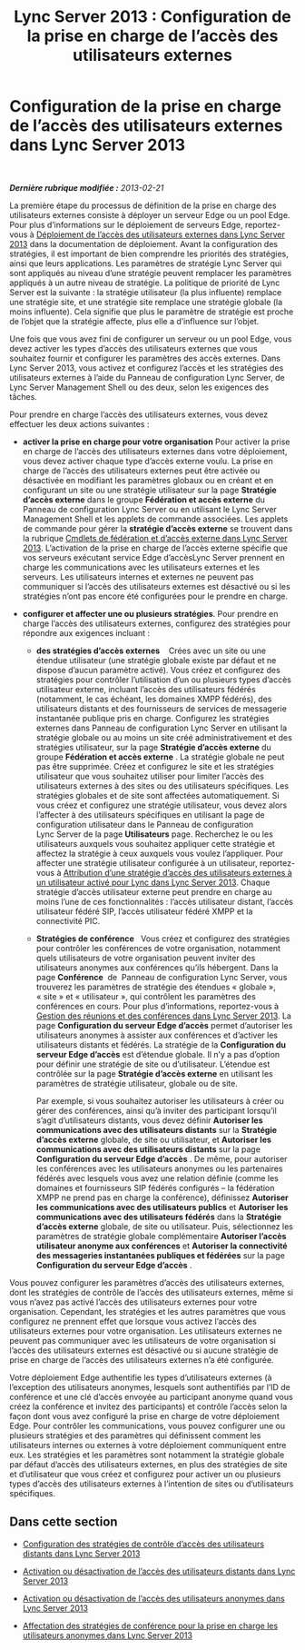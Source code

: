 ﻿---
title: 'Lync Server 2013 : Configuration de la prise en charge de l’accès des utilisateurs externes'
TOCTitle: Configuration de la prise en charge de l’accès des utilisateurs externes
ms:assetid: f8424f8c-f965-4414-8485-30f07e10214a
ms:mtpsurl: https://technet.microsoft.com/fr-fr/library/Gg413051(v=OCS.15)
ms:contentKeyID: 49299408
ms.date: 05/20/2016
mtps_version: v=OCS.15
ms.translationtype: HT
---

# Configuration de la prise en charge de l’accès des utilisateurs externes dans Lync Server 2013

 

_**Dernière rubrique modifiée :** 2013-02-21_

La première étape du processus de définition de la prise en charge des utilisateurs externes consiste à déployer un serveur Edge ou un pool Edge. Pour plus d’informations sur le déploiement de serveurs Edge, reportez-vous à [Déploiement de l’accès des utilisateurs externes dans Lync Server 2013](lync-server-2013-deploying-external-user-access.md) dans la documentation de déploiement. Avant la configuration des stratégies, il est important de bien comprendre les priorités des stratégies, ainsi que leurs applications. Les paramètres de stratégie Lync Server qui sont appliqués au niveau d’une stratégie peuvent remplacer les paramètres appliqués à un autre niveau de stratégie. La politique de priorité de Lync Server est la suivante : la stratégie utilisateur (la plus influente) remplace une stratégie site, et une stratégie site remplace une stratégie globale (la moins influente). Cela signifie que plus le paramètre de stratégie est proche de l’objet que la stratégie affecte, plus elle a d’influence sur l’objet.

Une fois que vous avez fini de configurer un serveur ou un pool Edge, vous devez activer les types d’accès des utilisateurs externes que vous souhaitez fournir et configurer les paramètres des accès externes. Dans Lync Server 2013, vous activez et configurez l’accès et les stratégies des utilisateurs externes à l’aide du Panneau de configuration Lync Server, de Lync Server Management Shell ou des deux, selon les exigences des tâches.

Pour prendre en charge l’accès des utilisateurs externes, vous devez effectuer les deux actions suivantes :

  - **activer la prise en charge pour votre organisation** Pour activer la prise en charge de l’accès des utilisateurs externes dans votre déploiement, vous devez activer chaque type d’accès externe voulu. La prise en charge de l’accès des utilisateurs externes peut être activée ou désactivée en modifiant les paramètres globaux ou en créant et en configurant un site ou une stratégie utilisateur sur la page **Stratégie d’accès externe** dans le groupe **Fédération et accès externe** du Panneau de configuration Lync Server ou en utilisant le Lync Server Management Shell et les applets de commande associées. Les applets de commande pour gérer la **stratégie d’accès externe** se trouvent dans la rubrique [Cmdlets de fédération et d’accès externe dans Lync Server 2013](lync-server-2013-federation-and-external-access-cmdlets.md). L’activation de la prise en charge de l’accès externe spécifie que vos serveurs exécutant service Edge d’accèsLync Server prennent en charge les communications avec les utilisateurs externes et les serveurs. Les utilisateurs internes et externes ne peuvent pas communiquer si l’accès des utilisateurs externes est désactivé ou si les stratégies n’ont pas encore été configurées pour le prendre en charge.

  - **configurer et affecter une ou plusieurs stratégies**. Pour prendre en charge l’accès des utilisateurs externes, configurez des stratégies pour répondre aux exigences incluant :
    
      - **des stratégies d’accès externes**    Crées avec un site ou une étendue utilisateur (une stratégie globale existe par défaut et ne dispose d’aucun paramètre activé). Vous créez et configurez des stratégies pour contrôler l’utilisation d’un ou plusieurs types d’accès utilisateur externe, incluant l’accès des utilisateurs fédérés (notamment, le cas échéant, les domaines XMPP fédérés), des utilisateurs distants et des fournisseurs de services de messagerie instantanée publique pris en charge. Configurez les stratégies externes dans Panneau de configuration Lync Server en utilisant la stratégie globale ou au moins un site créé administrativement et des stratégies utilisateur, sur la page **Stratégie d’accès externe** du groupe **Fédération et accès externe** . La stratégie globale ne peut pas être supprimée. Créez et configurez le site et les stratégies utilisateur que vous souhaitez utiliser pour limiter l’accès des utilisateurs externes à des sites ou des utilisateurs spécifiques. Les stratégies globales et de site sont affectées automatiquement. Si vous créez et configurez une stratégie utilisateur, vous devez alors l’affecter à des utilisateurs spécifiques en utilisant la page de configuration utilisateur dans le Panneau de configuration Lync Server de la page **Utilisateurs** page. Recherchez le ou les utilisateurs auxquels vous souhaitez appliquer cette stratégie et affectez la stratégie à ceux auxquels vous voulez l’appliquer. Pour affecter une stratégie utilisateur configurée à un utilisateur, reportez-vous à [Attribution d’une stratégie d’accès des utilisateurs externes à un utilisateur activé pour Lync dans Lync Server 2013](lync-server-2013-assign-an-external-user-access-policy-to-a-lync-enabled-user.md). Chaque stratégie d’accès utilisateur externe peut prendre en charge au moins l’une de ces fonctionnalités : l’accès utilisateur distant, l’accès utilisateur fédéré SIP, l’accès utilisateur fédéré XMPP et la connectivité PIC.
    
      - **Stratégies de conférence**   Vous créez et configurez des stratégies pour contrôler les conférences de votre organisation, notamment quels utilisateurs de votre organisation peuvent inviter des utilisateurs anonymes aux conférences qu’ils hébergent. Dans la page **Conférence**  de  Panneau de configuration Lync Server, vous trouverez les paramètres de stratégie des étendues « globale », « site » et « utilisateur », qui contrôlent les paramètres des conférences en cours. Pour plus d’informations, reportez-vous à [Gestion des réunions et des conférences dans Lync Server 2013](lync-server-2013-managing-meetings-and-conferences.md). La page **Configuration du serveur Edge d’accès** permet d’autoriser les utilisateurs anonymes à assister aux conférences et d’activer les utilisateurs distants et fédérés. La stratégie de la **Configuration du serveur Edge d’accès** est d’étendue globale. Il n’y a pas d’option pour définir une stratégie de site ou d’utilisateur. L’étendue est contrôlée sur la page **Stratégie d’accès externe** en utilisant les paramètres de stratégie utilisateur, globale ou de site.
        
        Par exemple, si vous souhaitez autoriser les utilisateurs à créer ou gérer des conférences, ainsi qu’à inviter des participant lorsqu’il s’agit d’utilisateurs distants, vous devez définir **Autoriser les communications avec des utilisateurs distants** sur la **Stratégie d’accès externe** globale, de site ou utilisateur, et **Autoriser les communications avec des utilisateurs distants** sur la page **Configuration du serveur Edge d’accès** . De même, pour autoriser les conférences avec les utilisateurs anonymes ou les partenaires fédérés avec lesquels vous avez une relation définie (comme les domaines et fournisseurs SIP fédérés configurés – la fédération XMPP ne prend pas en charge la conférence), définissez **Autoriser les communications avec des utilisateurs publics** et **Autoriser les communications avec des utilisateurs fédérés** dans la **Stratégie d’accès externe** globale, de site ou utilisateur. Puis, sélectionnez les paramètres de stratégie globale complémentaire **Autoriser l’accès utilisateur anonyme aux conférences** et **Autoriser la connectivité des messageries instantanées publiques et fédérées** sur la page **Configuration du serveur Edge d’accès** .

Vous pouvez configurer les paramètres d’accès des utilisateurs externes, dont les stratégies de contrôle de l’accès des utilisateurs externes, même si vous n’avez pas activé l’accès des utilisateurs externes pour votre organisation. Cependant, les stratégies et les autres paramètres que vous configurez ne prennent effet que lorsque vous activez l’accès des utilisateurs externes pour votre organisation. Les utilisateurs externes ne peuvent pas communiquer avec les utilisateurs de votre organisation si l’accès des utilisateurs externes est désactivé ou si aucune stratégie de prise en charge de l’accès des utilisateurs externes n’a été configurée.

Votre déploiement Edge authentifie les types d’utilisateurs externes (à l’exception des utilisateurs anonymes, lesquels sont authentifiés par l’ID de conférence et une clé d’accès envoyée au participant anonyme quand vous créez la conférence et invitez des participants) et contrôle l’accès selon la façon dont vous avez configuré la prise en charge de votre déploiement Edge. Pour contrôler les communications, vous pouvez configurer une ou plusieurs stratégies et des paramètres qui définissent comment les utilisateurs internes ou externes à votre déploiement communiquent entre eux. Les stratégies et les paramètres sont notamment la stratégie globale par défaut d’accès des utilisateurs externes, en plus des stratégies de site et d’utilisateur que vous créez et configurez pour activer un ou plusieurs types d’accès des utilisateurs externes à l’intention de sites ou d’utilisateurs spécifiques.

## Dans cette section

  - [Configuration des stratégies de contrôle d’accès des utilisateurs distants dans Lync Server 2013](lync-server-2013-configure-policies-to-control-remote-user-access.md)

  - [Activation ou désactivation de l’accès des utilisateurs distants dans Lync Server 2013](lync-server-2013-enable-or-disable-remote-user-access.md)

  - [Activation ou désactivation de l’accès des utilisateurs anonymes dans Lync Server 2013](lync-server-2013-enable-or-disable-anonymous-user-access.md)

  - [Affectation des stratégies de conférence pour la prise en charge les utilisateurs anonymes dans Lync Server 2013](lync-server-2013-assign-conferencing-policies-to-support-anonymous-users.md)

